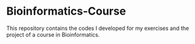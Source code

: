 # Bioinformatics-Course
This repository contains the codes I developed for my exercises and the project of a course in Bioinformatics.
